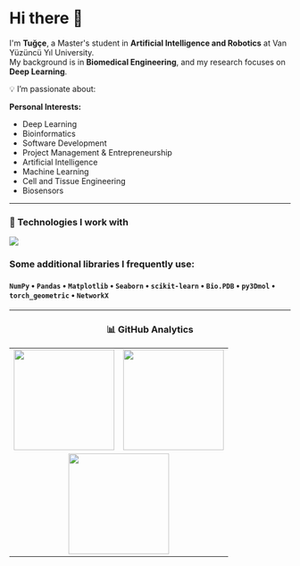 # Hi there 👋  

I'm **Tuğçe**, a Master's student in **Artificial Intelligence and Robotics** at Van Yüzüncü Yıl University.  
My background is in **Biomedical Engineering**, and my research focuses on  **Deep Learning**.  


💡 I’m passionate about:

**Personal Interests:**  
- Deep Learning  
- Bioinformatics  
- Software Development  
- Project Management & Entrepreneurship
- Artificial Intelligence  
- Machine Learning  
- Cell and Tissue Engineering  
- Biosensors 


---

### 🧠 Technologies I work with
<p align="left">
  <img src="https://skillicons.dev/icons?i=python,pytorch,anaconda,jquery,tensorflow,javascript,nodejs,html,css,bootstrap,mysql,git,github,ai" />
</p>

### Some additional libraries I frequently use:  
#### `NumPy` • `Pandas` • `Matplotlib` • `Seaborn` • `scikit-learn` • `Bio.PDB` • `py3Dmol` • `torch_geometric` • `NetworkX`
---
<div align="center">
  
### 📊 GitHub Analytics
  
<table>
  <tr>
    <td>
      <img height="180em" src="https://github-readme-stats.vercel.app/api?username=MTugceYazcicek&show_icons=true&theme=default&bg_color=ffffff&title_color=000000&text_color=000000&icon_color=000000&hide_border=true"/>
    </td>
    <td>
      <img height="180em" src="https://github-readme-stats.vercel.app/api/top-langs/?username=MTugceYazcicek&layout=compact&theme=default&bg_color=ffffff&title_color=000000&text_color=000000&icon_color=000000&hide_border=true"/>
    </td>
  </tr>
  <tr>
    <td colspan="2">
     <div align="center">
  <img height="180em" src="https://github-readme-streak-stats.herokuapp.com/?user=MTugceYazcicek&theme=default&hide_border=true&background=ffffff&ring=000000&fire=000000&currStreakLabel=000000"/>
</div>
    </td>
  </tr>
</table>

</div>


